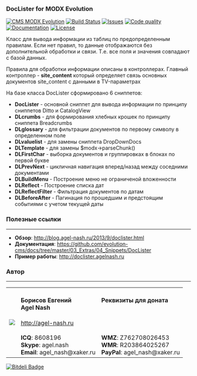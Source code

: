 ### DocLister for MODX Evolution
[![CMS MODX Evolution](https://img.shields.io/badge/CMS-MODX%20Evolution-brightgreen.svg)](https://github.com/modxcms/evolution) [![Build Status](https://img.shields.io/travis/AgelxNash/DocLister/master.svg?maxAge=2592000)](https://travis-ci.org/AgelxNash/DocLister) [![Issues](https://img.shields.io/github/issues-closed-raw/AgelxNash/DocLister.svg?maxAge=2592000)](https://github.com/AgelxNash/DocLister/issues) [![Code quality](https://img.shields.io/scrutinizer/g/AgelxNash/DocLister.svg?maxAge=2592000)](https://scrutinizer-ci.com/g/AgelxNash/DocLister/) [![Documentation](https://img.shields.io/badge/Documentation-processed-orange.svg)](https://github.com/evolution-cms/docs/tree/master/03_Extras/04_Snippets/DocLister) [![License](https://img.shields.io/github/license/AgelxNash/DocLister.svg?maxAge=2592000)](https://github.com/AgelxNash/DocLister/blob/master/license.txt)

Класс для вывода информации из таблиц по предопределенным правилам.
Если нет правил, то данные отображаются без дополнительной обработки и связи. Т.е. все поля и значения совпадают с базой данных.

Правила для обработки информации описаны в контроллерах.
Главный контроллер - **site_content** который определяет связь основных документов site_content с данными в TV-параметрах

На базе класса DocLister сформировано 6 сниппетов:
* **DocLister** - основной сниппет для вывода информации по принципу сниппетов Ditto и CatalogView
* **DLcrumbs** - для формирования хлебных крошек по принципу сниппета Breadcrumbs
* **DLglossary** - для фильтрации документов по первому символу в определенном поле
* **DLvaluelist** - для замены сниппета DropDownDocs
* **DLTemplate** - для замены $modx->parseChunk()
* **DLFirstChar** - выборка документов и группировках в блоках по первой букве
* **DLPrevNext** - цикличная навигация вперед/назад между соседними документами
* **DLBuildMenu** - Построение меню не ограниченой вложенности
* **DLReflect** - Построение списка дат
* **DLReflectFilter** - Фильтрация документов по датам
* **DLBeforeAfter** - Пагинация по прошедшим и предстоящим событиями с учетом текущей даты

### Полезные ссылки
---------
* **Обзор**: http://blog.agel-nash.ru/2013/9/doclister.html
* **Документация**: https://github.com/evolution-cms/docs/tree/master/03_Extras/04_Snippets/DocLister
* **Пример работы**: http://doclister.agelnash.ru

### Автор
---------
<table>
  <tr>
    <td><img src="http://www.gravatar.com/avatar/bf12d44182c98288015f65c9861903aa?s=220"></td>
	<td valign="top">
		<h4>Борисов Евгений
			<br />
			Agel Nash
		</h4>
		<a href="http://agel-nash.ru">http://agel-nash.ru</a><br />
		<br />
		<strong>ICQ</strong>: 8608196<br />
		<strong>Skype</strong>: agel.nash<br />
		<strong>Email</strong>: agel_nash@xaker.ru
	</td>
	<td valign="top">
		<h4>Реквизиты для доната<br /><br /></h4>
		<br /><br />
		<strong>WMZ</strong>: Z762708026453<br />
		<strong>WMR</strong>: R203864025267<br />
		<strong>PayPal</strong>: agel_nash@xaker.ru<br />
	</td>
  </tr>
</table>

[![Bitdeli Badge](https://d2weczhvl823v0.cloudfront.net/AgelxNash/doclister/trend.png)](https://bitdeli.com/free "Bitdeli Badge")

